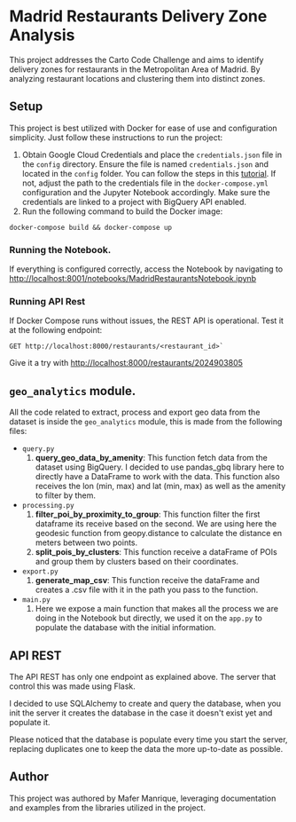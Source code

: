 # Madrid Restaurants Delivery Zone Analysis

This project addresses the Carto Code Challenge and aims to identify delivery zones for restaurants in the Metropolitan Area of Madrid. By analyzing restaurant locations and clustering them into distinct zones.

## Setup

This project is best utilized with Docker for ease of use and configuration simplicity. Just follow these instructions to run the project:

1. Obtain Google Cloud Credentials and place the `credentials.json` file in the `config` directory. Ensure the file is named `credentials.json` and located in the `config` folder. You can follow the steps in this [tutorial](https://developers.google.com/workspace/guides/create-credentials#service-account). If not, adjust the path to the credentials file in the `docker-compose.yml` configuration and the Jupyter Notebook accordingly. Make sure the credentials are linked to a project with BigQuery API enabled.
2. Run the following command to build the Docker image:

```
docker-compose build && docker-compose up
```

### Running the Notebook.

If everything is configured correctly, access the Notebook by navigating to [http://localhost:8001/notebooks/MadridRestaurantsNotebook.ipynb](http://localhost:8001/notebooks/MadridRestaurantsNotebook.ipynb)

### Running API Rest

If Docker Compose runs without issues, the REST API is operational. Test it at the following endpoint:

```
GET http://localhost:8000/restaurants/<restaurant_id>`
```

Give it a try with [http://localhost:8000/restaurants/2024903805](http://localhost:8000/restaurants/2024903805)

## `geo_analytics` module.

All the code related to extract, process and export geo data from the dataset is inside the `geo_analytics` module, this is made from the following files:

* `query.py`
    1. **query_geo_data_by_amenity**: This function fetch data from the dataset using BigQuery. I decided to use pandas_gbq library here to directly have a DataFrame to work with the data. This function also receives the lon (min, max) and lat (min, max) as well as the amenity to filter by them. 
* `processing.py`
    1. **filter_poi_by_proximity_to_group**: This function filter the first dataframe its receive based on the second. We are using here the geodesic function from geopy.distance to calculate the distance en meters between two points.
    2. **split_pois_by_clusters**: This function receive a dataFrame of POIs and group them by clusters based on their coordinates.
* `export.py`
    1. **generate_map_csv**: This function receive the dataFrame and creates a .csv file with it in the path you pass to the function.
* `main.py`
    1. Here we expose a main function that makes all the process we are doing in the Notebook but directly, we used it on the `app.py` to populate the database with the initial information.

## API REST

The API REST has only one endpoint as explained above. The server that control this was made using Flask.

I decided to use SQLAlchemy to create and query the database, when you init the server it creates the database in the case it doesn't exist yet and populate it. 

Please noticed that the database is populate every time you start the server, replacing duplicates one to keep the data the more up-to-date as possible. 

## Author

This project was authored by Mafer Manrique, leveraging documentation and examples from the libraries utilized in the project.
